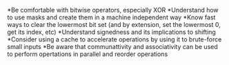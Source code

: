 *Be comfortable with bitwise operators, especially XOR
*Understand how to use masks and create them in a machine independent way
*Know fast ways to clear the lowermost bit set (and by extension, set the lowermost 0, get its index, etc)
*Understand signedness and its implications to shifting
*Consider using a cache to accelerate operations by using it to brute-force small inputs
*Be aware that communattivity and associativity can be used to perform opertations in parallel and reorder operations